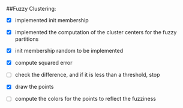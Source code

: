 
##Fuzzy Clustering:

- [x] implemented init membership
- [x] implemented the computation of the cluster centers for the fuzzy partitions
- [x] init membership random to be implemented
- [x] compute squared error
- [ ] check the difference, and if it is less than a threshold, stop
- [x] draw the points
- [ ] compute the colors for the points to reflect the fuzziness





